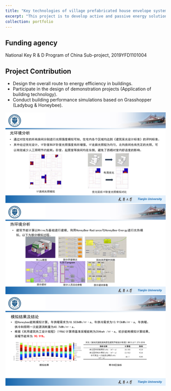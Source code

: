 ```yaml
---
title: "Key technologies of village prefabricated house envelope system and passive house"
excerpt: "This project is to develop active and passive energy solutions for two practical demonstration projects, aiming to achieve 90% energy savings with no more than 30% cost increment."
collection: portfolio
---
```


## Funding agency
National Key R & D Program of China Sub-project, 2019YFD1101004

## Project Contribution
* Design the overall route to energy efficiency in buildings.
* Participate in the design of demonstration projects (Application of building technology).
* Conduct building performance simulations based on Grasshopper (Ladybug & Honeybee).

<img src='/images/portfolios/NKDP/NKDP_1.PNG' width='600'>

<img src='/images/portfolios/NKDP/NKDP_2.PNG' width='600'>

<img src='/images/portfolios/NKDP/NKDP_3.PNG' width='600'>
